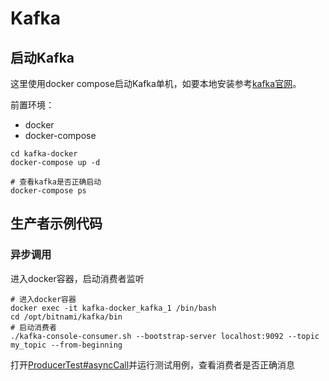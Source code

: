 # Kafka

## 启动Kafka

这里使用docker compose启动Kafka单机，如要本地安装参考[kafka官网](https://kafka.apache.org/documentation/#quickstart)。

前置环境：

- docker
- docker-compose

```shell
cd kafka-docker
docker-compose up -d

# 查看kafka是否正确启动
docker-compose ps
```

## 生产者示例代码

### 异步调用

进入docker容器，启动消费者监听

```shell
# 进入docker容器
docker exec -it kafka-docker_kafka_1 /bin/bash
cd /opt/bitnami/kafka/bin
# 启动消费者
./kafka-console-consumer.sh --bootstrap-server localhost:9092 --topic my_topic --from-beginning
```

打开[ProducerTest#asyncCall](./src/test/java/cn/jho/tests/ProducerTest.java)并运行测试用例，查看消费者是否正确消息